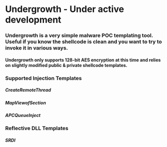 # Undergrowth - Under active development

### Undergrowth is a very simple malware POC templating tool. Useful if you know the shellcode is clean and you want to try to invoke it in various ways.
#### Undergrowth only supports 128-bit AES encryption at this time and relies on slightly modified public & private shellcode templates.  
### Supported Injection Templates 
##### CreateRemoteThread
##### MapViewofSection
##### APCQueueInject

### Reflective DLL Templates 
##### SRDI

